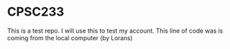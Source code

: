 # CPSC233
This is a test repo. I will use this to test my account.
This line of code was is coming from the local computer (by Lorans)

